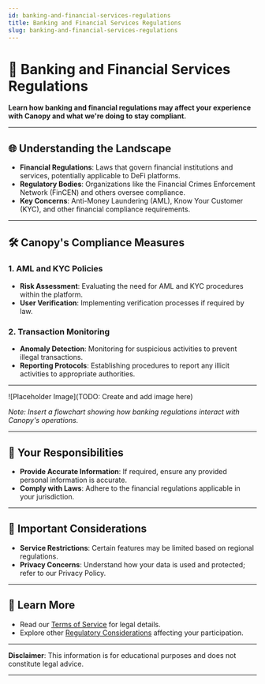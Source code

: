 ```yaml
---
id: banking-and-financial-services-regulations
title: Banking and Financial Services Regulations
slug: banking-and-financial-services-regulations
---
```


# 🏦 Banking and Financial Services Regulations

**Learn how banking and financial regulations may affect your experience with Canopy and what we're doing to stay compliant.**

---

## 🌐 **Understanding the Landscape**

- **Financial Regulations**: Laws that govern financial institutions and services, potentially applicable to DeFi platforms.
- **Regulatory Bodies**: Organizations like the Financial Crimes Enforcement Network (FinCEN) and others oversee compliance.
- **Key Concerns**: Anti-Money Laundering (AML), Know Your Customer (KYC), and other financial compliance requirements.

---

## 🛠️ **Canopy's Compliance Measures**

### **1. AML and KYC Policies**

- **Risk Assessment**: Evaluating the need for AML and KYC procedures within the platform.
- **User Verification**: Implementing verification processes if required by law.

### **2. Transaction Monitoring**

- **Anomaly Detection**: Monitoring for suspicious activities to prevent illegal transactions.
- **Reporting Protocols**: Establishing procedures to report any illicit activities to appropriate authorities.

---

![Placeholder Image](TODO: Create and add image here)

*Note: Insert a flowchart showing how banking regulations interact with Canopy's operations.*

---

## 🤝 **Your Responsibilities**

- **Provide Accurate Information**: If required, ensure any provided personal information is accurate.
- **Comply with Laws**: Adhere to the financial regulations applicable in your jurisdiction.

---

## 📖 **Important Considerations**

- **Service Restrictions**: Certain features may be limited based on regional regulations.
- **Privacy Concerns**: Understand how your data is used and protected; refer to our Privacy Policy.

---

## 📖 **Learn More**

- Read our [Terms of Service](../terms-of-service-and-user-agreements/terms-of-service) for legal details.
- Explore other [Regulatory Considerations](../regulatory-considerations/compliance-with-securities-laws) affecting your participation.

---

**Disclaimer**: This information is for educational purposes and does not constitute legal advice.

---

